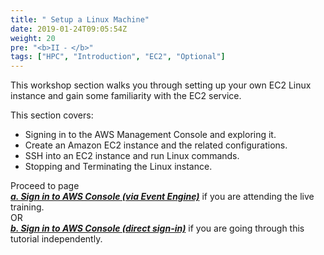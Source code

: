 ```yaml
---
title: " Setup a Linux Machine"
date: 2019-01-24T09:05:54Z
weight: 20
pre: "<b>II ⁃ </b>"
tags: ["HPC", "Introduction", "EC2", "Optional"]
---
```


This workshop section walks you through setting up your own EC2 Linux instance and gain some familiarity with the EC2 service.

This section covers:

- Signing in to the AWS Management Console and exploring it.
- Create an Amazon EC2 instance and the related configurations.
- SSH into an EC2 instance and run Linux commands.
- Stopping and Terminating the Linux instance.  

Proceed to page  
***[a. Sign in to AWS Console (via Event Engine)](http://slchen-lab-training.s3-website-ap-southeast-1.amazonaws.com/02-setup-ec2/02-eventengine.html)*** if you are attending the live training.  
OR  
***[b. Sign in to AWS Console (direct sign-in)](http://slchen-lab-training.s3-website-ap-southeast-1.amazonaws.com/02-setup-ec2/03-aws-console-login.html)*** if you are going through this tutorial independently.  
